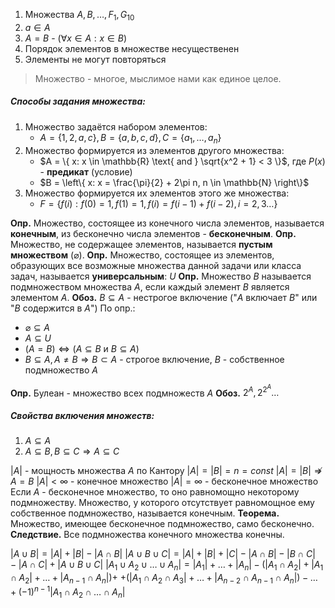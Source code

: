1. Множества $A, B, \dots, F_{1}, G_{10}$
2. $a \in A$
3. $A = B$ - ($\forall x \in A: x \in B$)
4. Порядок элементов в множестве несущественен
5. Элементы не могут повторяться
> Множество - многое, мыслимое нами как единое целое.
##### Способы задания множества:
1. Множество задаётся набором элементов:
	- $A = \{ 1, 2, a, c \}, B = \{ a, b, c, d \}, C = \{ a_{1}, \dots, a_{n} \}$
2. Множество формируется из элементов другого множества:
	- $A = \{ x: x \in \mathbb{R} \text{ and } \sqrt{x^2 + 1} < 3 \}$, где $P(x)$ - **предикат** (условие)
	- $B = \left\{  x: x = \frac{\pi}{2} + 2\pi n, n \in \mathbb{N}  \right\}$
3. Множество формируется их элементов этого же множества:
	- $F = \{ f(i): f(0) = 1, f(1) = 1, f(i) = f(i - 1) + f(i - 2), i = 2, 3\dots \}$

**Опр.** Множество, состоящее из конечного числа элементов, называется **конечным**, из бесконечно числа элементов - **бесконечным**.
**Опр.** Множество, не содержащее элементов, называется **пустым множеством** ($\varnothing$).
**Опр.** Множество, состоящее из элементов, образующих все возможные множества данной задачи или класса задач, называется **универсальным**: $U$
**Опр.** Множество $B$ называется подмножеством множества $A$, если каждый элемент $B$ является элементом $A$.
**Обоз.** $B \subseteq  A$ - нестрогое включение ("$A$ включает $B$" или "$B$ содержится в $A$")
По опр.:
- $\varnothing \subseteq A$
- $A \subseteq U$
- $(A = B) \iff (A \subseteq B \text{ и } B \subseteq A)$
- $B \subseteq A, A \neq B \Rightarrow B \subset A$ - строгое включение, $B$ - собственное подмножество $A$

**Опр.** Булеан - множество всех подмножеств $A$
**Обоз.** $2^A, 2^{2^A}\dots$
##### Свойства включения множеств:
1.  $A \subseteq A$
2. $A \subseteq B, B \subseteq C \Rightarrow A \subseteq C$

$|A|$ - мощность множества $A$ по Кантору
$|A|=|B|=n=const$
$|A|=|B| \not\Rightarrow A=B$
$|A| < \infty$ - конечное множество
$|A| = \infty$ - бесконечное множество
Если $A$ - бесконечное множество, то оно равномощно некоторому подмножеству.
Множество, у которого отсутствует равномощное ему собственное подмножество, называется конечным.
**Теорема.** Множество, имеющее бесконечное подмножество, само бесконечно.
**Следствие.** Все подмножества конечного множества конечны.

$|A \cup B| = |A| + |B| - |A \cap B|$
$|A \cup B \cup C| = |A| + |B| + |C| - |A \cap B| - |B \cap C| - |A \cap C| + |A \cup B \cup C|$
$|A_{1} \cup A_{2} \cup \dots \cup A_{n}| = |A_{1}| + \dots + |A_{n}| - (|A_{1} \cap A_{2}| + |A_{1} \cap A_{2}| + \dots + |A_{n - 1} \cap A_{n}|) +$
$+ (|A_{1} \cap A_{2} \cap A_{3}| + \dots + |A_{n - 2} \cap A_{n - 1} \cap A_{n}|) - \dots + (-1)^{n-1} |A_{1} \cap A_{2} \cap \dots \cap A_{n}|$